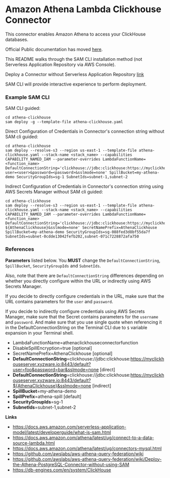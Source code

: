 # Amazon Athena Lambda Clickhouse Connector

This connector enables Amazon Athena to access your ClickHouse databases. 

Official Public documentation has moved [here](https://docs.aws.amazon.com/athena/latest/ug/connectors-athena.html).

This README walks through the SAM CLI installation method (not Serverless Application Repository via AWS Console).

Deploy a Connector without Serverless Application Repository [link](https://github.com/awslabs/aws-athena-query-federation/wiki/Deploy-a-Connector-without-Serverless-Application-Repository) 

SAM CLI will provide interactive experience to perform deployment.


### Example SAM CLI

SAM CLI guided:
```
cd athena-clickhouse
sam deploy -g --template-file athena-clickhouse.yaml
```

Direct Configuration of Credentials in Connector's connection string without SAM cli guided:
```
cd athena-clickhouse
sam deploy --resolve-s3 --region us-east-1 --template-file athena-clickhouse.yaml --stack-name <stack_name> --capabilities CAPABILITY_NAMED_IAM --parameter-overrides LambdaFunctionName=<function_name> DefaultConnectionString='clickhouse://jdbc:clickhouse:https://myclickhouseserver.xyzware.io:8443/default?user=<user>&password=<password>&sslmode=none' SpillBucket=my-athena-demo SecurityGroupIds=sg-1 SubnetIds=subnet-1,subnet-2
```

Indirect Configuration of Credentials in Connector's connection string using AWS Secrets Manager without SAM cli guided:
```
cd athena-clickhouse
sam deploy --resolve-s3 --region us-east-1 --template-file athena-clickhouse.yaml --stack-name <stack_name> --capabilities CAPABILITY_NAMED_IAM --parameter-overrides LambdaFunctionName=<function_name> DefaultConnectionString='clickhouse://jdbc:clickhouse:https://myclickhouseserver.xyzware.io:8443/default?${AthenaClickhouse}&sslmode=none' SecretNamePrefix=AthenaClickhouse SpillBucket=my-athena-demo SecurityGroupIds=sg-088fed3d8bf55da7f SubnetIds=subnet-0cdde13042fefb202,subnet-071c7228872afa750
```
### References

**Parameters** listed below.  You **MUST** change the `DefaultConnectionString`, `SpillBucket`, `SecurityGroupIds` and `SubnetIds`.  

Also, note that there are `DefaultConnectionString` differences depending on whether you directly configure within the URL or indirectly using AWS Secrets Manager.

If you decide to directly configure credentials in the URL, make sure that the URL contains parameters for the `user` and `password`.

If you decide to indirectly configure credentials using AWS Secrets Manager, make sure that the Secret contains parameters for the `username` and `password`.  And make sure that you use single quote when referencing it in the DefaultConnectionString on the Terminal CLI due to `$` variable expansion in your Terminal shell.

* LambdaFunctionName=athenaclickhouseconnectorfunction
* DisableSpillEncryption=true [optional]
* SecretNamePrefix=AthenaClickhouse [optional]
* **DefaultConnectionString**=clickhouse://jdbc:clickhouse:https://myclickhouseserver.xyzware.io:8443/default?user=foo&password=bar&sslmode=none [direct]
* **DefaultConnectionString**=clickhouse://jdbc:clickhouse:https://myclickhouseserver.xyzware.io:8443/default?${AthenaClickhouse}&sslmode=none [indirect]
* **SpillBucket**=my-athena-demo 
* **SpillPrefix**=athena-spill [default]
* **SecurityGroupIds**=sg-1
* **SubnetIds**=subnet-1,subnet-2

**Links**
* https://docs.aws.amazon.com/serverless-application-model/latest/developerguide/what-is-sam.html
* https://docs.aws.amazon.com/athena/latest/ug/connect-to-a-data-source-lambda.html
* https://docs.aws.amazon.com/athena/latest/ug/connectors-mysql.html  
* https://github.com/awslabs/aws-athena-query-federation/wiki
* https://github.com/awslabs/aws-athena-query-federation/wiki/Deploy-the-Athena-PostgreSQL-Connector-without-using-SAM 
* https://db-engines.com/en/system/ClickHouse


